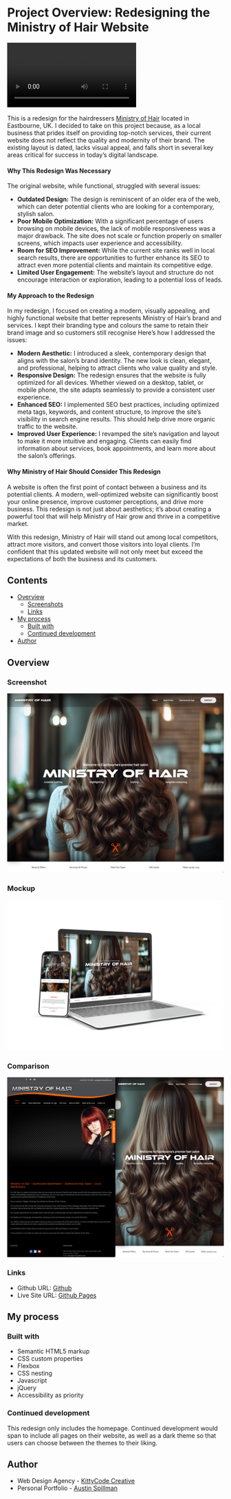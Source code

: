 <h1>Project Overview: Redesigning the Ministry of Hair Website</h1>

![](./video-2.mp4)


<p>This is a redesign for the hairdressers <a href="https://www.ministryofhair.com/" target="_blank">Ministry of Hair</a> located in Eastbourne, UK. I decided to take on this project because, as a local business that prides itself on providing top-notch services, their current website does not reflect the quality and modernity of their brand. The existing layout is dated, lacks visual appeal, and falls short in several key areas critical for success in today’s digital landscape.</p>

<h4 class="blog-subtitle">Why This Redesign Was Necessary</h4>

<p>The original website, while functional, struggled with several issues:</p>
<ul>
    <li><strong>Outdated Design:</strong> The design is reminiscent of an older era of the web, which can deter potential clients who are looking for a contemporary, stylish salon.</li>
    <li><strong>Poor Mobile Optimization:</strong> With a significant percentage of users browsing on mobile devices, the lack of mobile responsiveness was a major drawback. The site does not scale or function properly on smaller screens, which impacts user experience and accessibility.</li>
<li><strong>Room for SEO Improvement:</strong> While the current site ranks well in local search results, there are opportunities to further enhance its SEO to attract even more potential clients and maintain its competitive edge.</li>    <li><strong>Limited User Engagement:</strong> The website’s layout and structure do not encourage interaction or exploration, leading to a potential loss of leads.</li>
</ul>

<h4 class="blog-subtitle">My Approach to the Redesign</h4>

<p>In my redesign, I focused on creating a modern, visually appealing, and highly functional website that better represents Ministry of Hair’s brand and services. I kept their branding type and colours the same to retain their brand image and so customers still recognise Here’s how I addressed the issues:</p>

<ul>
    <li><strong>Modern Aesthetic:</strong> I introduced a sleek, contemporary design that aligns with the salon’s brand identity. The new look is clean, elegant, and professional, helping to attract clients who value quality and style.</li>
    <li><strong>Responsive Design:</strong> The redesign ensures that the website is fully optimized for all devices. Whether viewed on a desktop, tablet, or mobile phone, the site adapts seamlessly to provide a consistent user experience.</li>
    <li><strong>Enhanced SEO:</strong> I implemented SEO best practices, including optimized meta tags, keywords, and content structure, to improve the site’s visibility in search engine results. This should help drive more organic traffic to the website.</li>
    <li><strong>Improved User Experience:</strong> I revamped the site’s navigation and layout to make it more intuitive and engaging. Clients can easily find information about services, book appointments, and learn more about the salon’s offerings.</li>
</ul>

<h4 class="blog-subtitle">Why Ministry of Hair Should Consider This Redesign</h4>

<p>A website is often the first point of contact between a business and its potential clients. A modern, well-optimized website can significantly boost your online presence, improve customer perceptions, and drive more business. This redesign is not just about aesthetics; it’s about creating a powerful tool that will help Ministry of Hair grow and thrive in a competitive market.</p>

<p>With this redesign, Ministry of Hair will stand out among local competitors, attract more visitors, and convert those visitors into loyal clients. I’m confident that this updated website will not only meet but exceed the expectations of both the business and its customers.</p>

## Contents

- [Overview](#overview)
  - [Screenshots](#screenshot)
  - [Links](#links)
- [My process](#my-process)
  - [Built with](#built-with)
  - [Continued development](#continued-development)
- [Author](#author)

## Overview

### Screenshot

![](./screenshot.jpg)

### Mockup

![](./screenshot-3.png)

### Comparison

![](./screenshot-2.jpg)

### Links

- Github URL: [Github](https://github.com/Absynthee/ministry-of-hair)
- Live Site URL: [Github Pages](https://absynthee.github.io/ministry-of-hair/)

## My process

### Built with

- Semantic HTML5 markup
- CSS custom properties
- Flexbox
- CSS nesting
- Javascript
- jQuery
- Accessibility as priority

### Continued development

This redesign only includes the homepage. Continued development would span to include all pages on their website, as well as a dark theme so that users can choose between the themes to their liking.

## Author

- Web Design Agency - [KittyCode Creative](https://www.kittycodecreative.com/)
- Personal Portfolio - [Austin Spillman](https://www.austinspillman.com)
